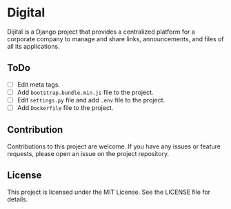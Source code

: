 # Digital

Dijital is a Django project that provides a centralized platform for a corporate company to manage and share links, announcements, and files of all its applications.

## ToDo

- [ ] Edit meta tags.
- [ ] Add `bootstrap.bundle.min.js` file to the project.
- [ ] Edit `settings.py` file and add `.env` file to the project.
- [ ] Add `Dockerfile` file to the project.

## Contribution

Contributions to this project are welcome. If you have any issues or feature requests, please open an issue on the project repository.

## License

This project is licensed under the MIT License. See the LICENSE file for details.